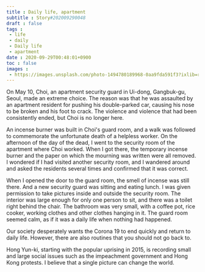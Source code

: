 ```yaml
---
title : Daily life, apartment
subtitle : Story#202009290048
draft : false
tags :
 - life
 - daily
 - Daily life
 - apartment
date : 2020-09-29T00:48:01+0900
toc : false
images : 
 - https://images.unsplash.com/photo-1494780189968-0aa9fda591f3?ixlib=rb-1.2.1&q=85&fm=jpg&crop=entropy&cs=srgb&ixid=eyJhcHBfaWQiOjE1NTU0OX0
---
```


On May 10, Choi, an apartment security guard in Ui-dong, Gangbuk-gu, Seoul, made an extreme choice. The reason was that he was assaulted by an apartment resident for pushing his double-parked car, causing his nose to be broken and his foot to crack. The violence and violence that had been consistently ended, but Choi is no longer here.  

An incense burner was built in Choi's guard room, and a walk was followed to commemorate the unfortunate death of a helpless worker. On the afternoon of the day of the dead, I went to the security room of the apartment where Choi worked. When I got there, the temporary incense burner and the paper on which the mourning was written were all removed. I wondered if I had visited another security room, and I wandered around and asked the residents several times and confirmed that it was correct.  

When I opened the door to the guard room, the smell of incense was still there. And a new security guard was sitting and eating lunch. I was given permission to take pictures inside and outside the security room. The interior was large enough for only one person to sit, and there was a toilet right behind the chair. The bathroom was very small, with a coffee pot, rice cooker, working clothes and other clothes hanging in it. The guard room seemed calm, as if it was a daily life when nothing had happened.  

Our society desperately wants the Corona 19 to end quickly and return to daily life. However, there are also routines that you should not go back to.  

Hong Yun-ki, starting with the popular uprising in 2015, is recording small and large social issues such as the impeachment government and Hong Kong protests. I believe that a single picture can change the world.  
